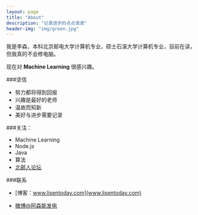 ```yaml
---
layout: page
title: "About"
description: "记录进步的点点滴滴"
header-img: "img/green.jpg"
---
```



我是李森，本科北京邮电大学计算机专业，硕士石溪大学计算机专业，目前在读，但我真的不会修电脑。

现在对 **Machine Learning** 很感兴趣。

###坚信


- 努力都将得到回报
- 兴趣是最好的老师
- 温故而知新
- 美好与进步需要记录


###关注：


- Machine Learning
- Node.js
- Java
- 算法
- [北邮人论坛](http://bbs.byr.cn/)


###联系

- [博客：www.lisentoday.com](www.lisentoday.com)

- [微博@阿森能发电](http://http://weibo.com/asengogogo)








